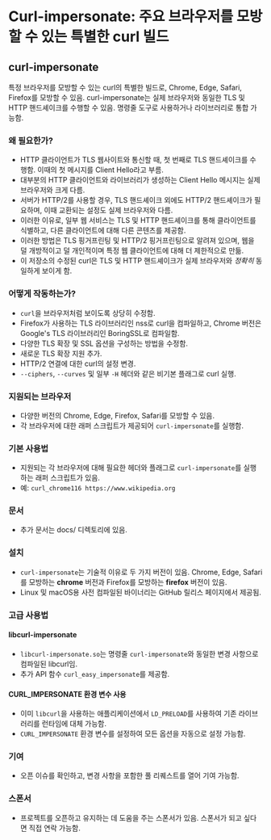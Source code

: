 # Curl-impersonate: 주요 브라우저를 모방할 수 있는 특별한 curl 빌드


curl-impersonate
----------------

특정 브라우저를 모방할 수 있는 curl의 특별한 빌드로, Chrome, Edge, Safari, Firefox를 모방할 수 있음. curl-impersonate는 실제 브라우저와 동일한 TLS 및 HTTP 핸드셰이크를 수행할 수 있음. 명령줄 도구로 사용하거나 라이브러리로 통합 가능함.

### 왜 필요한가?

* HTTP 클라이언트가 TLS 웹사이트와 통신할 때, 첫 번째로 TLS 핸드셰이크를 수행함. 이때의 첫 메시지를 Client Hello라고 부름.
* 대부분의 HTTP 클라이언트와 라이브러리가 생성하는 Client Hello 메시지는 실제 브라우저와 크게 다름.
* 서버가 HTTP/2를 사용할 경우, TLS 핸드셰이크 외에도 HTTP/2 핸드셰이크가 필요하며, 이때 교환되는 설정도 실제 브라우저와 다름.
* 이러한 이유로, 일부 웹 서비스는 TLS 및 HTTP 핸드셰이크를 통해 클라이언트를 식별하고, 다른 클라이언트에 대해 다른 콘텐츠를 제공함.
* 이러한 방법은 TLS 핑거프린팅 및 HTTP/2 핑거프린팅으로 알려져 있으며, 웹을 덜 개방적이고 덜 개인적이며 특정 웹 클라이언트에 대해 더 제한적으로 만듦.
* 이 저장소의 수정된 curl은 TLS 및 HTTP 핸드셰이크가 실제 브라우저와 *정확히* 동일하게 보이게 함.

### 어떻게 작동하는가?

* `curl`을 브라우저처럼 보이도록 상당히 수정함.
* Firefox가 사용하는 TLS 라이브러리인 nss로 curl을 컴파일하고, Chrome 버전은 Google's TLS 라이브러리인 BoringSSL로 컴파일함.
* 다양한 TLS 확장 및 SSL 옵션을 구성하는 방법을 수정함.
* 새로운 TLS 확장 지원 추가.
* HTTP/2 연결에 대한 curl의 설정 변경.
* `--ciphers`, `--curves` 및 일부 `-H` 헤더와 같은 비기본 플래그로 curl 실행.

### 지원되는 브라우저

* 다양한 버전의 Chrome, Edge, Firefox, Safari를 모방할 수 있음.
* 각 브라우저에 대한 래퍼 스크립트가 제공되어 `curl-impersonate`를 실행함.

### 기본 사용법

* 지원되는 각 브라우저에 대해 필요한 헤더와 플래그로 `curl-impersonate`를 실행하는 래퍼 스크립트가 있음.
* 예: `curl_chrome116 https://www.wikipedia.org`

### 문서

* 추가 문서는 docs/ 디렉토리에 있음.

### 설치

* `curl-impersonate`는 기술적 이유로 두 가지 버전이 있음. Chrome, Edge, Safari를 모방하는 **chrome** 버전과 Firefox를 모방하는 **firefox** 버전이 있음.
* Linux 및 macOS용 사전 컴파일된 바이너리는 GitHub 릴리스 페이지에서 제공됨.

### 고급 사용법

#### libcurl-impersonate

* `libcurl-impersonate.so`는 명령줄 `curl-impersonate`와 동일한 변경 사항으로 컴파일된 libcurl임.
* 추가 API 함수 `curl_easy_impersonate`를 제공함.

#### CURL\_IMPERSONATE 환경 변수 사용

* 이미 `libcurl`을 사용하는 애플리케이션에서 `LD_PRELOAD`를 사용하여 기존 라이브러리를 런타임에 대체 가능함.
* `CURL_IMPERSONATE` 환경 변수를 설정하여 모든 옵션을 자동으로 설정 가능함.

### 기여

* 오픈 이슈를 확인하고, 변경 사항을 포함한 풀 리퀘스트를 열어 기여 가능함.

### 스폰서

* 프로젝트를 오픈하고 유지하는 데 도움을 주는 스폰서가 있음. 스폰서가 되고 싶다면 직접 연락 가능함.
